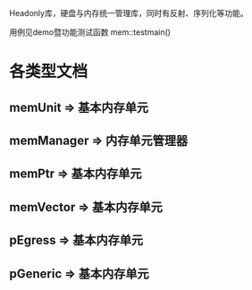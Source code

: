 Headonly库，硬盘与内存统一管理库，同时有反射、序列化等功能。

用例见demo暨功能测试函数 mem::testmain()

各类型文档
===

memUnit => 基本内存单元
---

memManager => 内存单元管理器
---

memPtr => 基本内存单元
---

memVector => 基本内存单元
---

pEgress => 基本内存单元
---

pGeneric => 基本内存单元
---
